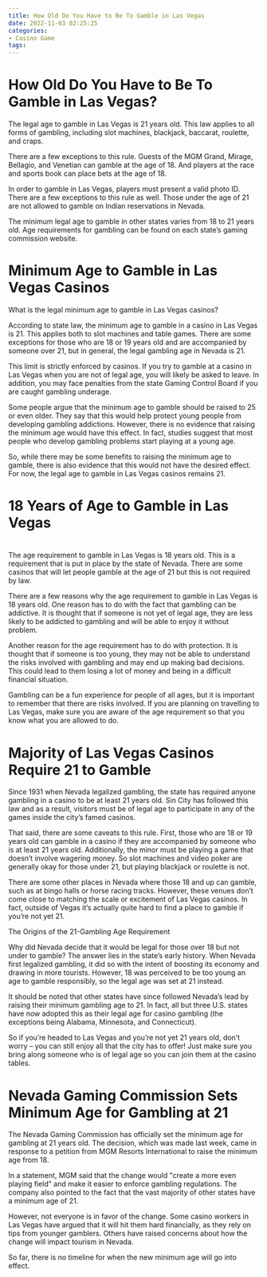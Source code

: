 ```yaml
---
title: How Old Do You Have to Be To Gamble in Las Vegas
date: 2022-11-03 02:25:25
categories:
- Casino Game
tags:
---
```



#  How Old Do You Have to Be To Gamble in Las Vegas?

The legal age to gamble in Las Vegas is 21 years old. This law applies to all forms of gambling, including slot machines, blackjack, baccarat, roulette, and craps.

There are a few exceptions to this rule. Guests of the MGM Grand, Mirage, Bellagio, and Venetian can gamble at the age of 18. And players at the race and sports book can place bets at the age of 18.

In order to gamble in Las Vegas, players must present a valid photo ID. There are a few exceptions to this rule as well. Those under the age of 21 are not allowed to gamble on Indian reservations in Nevada.

The minimum legal age to gamble in other states varies from 18 to 21 years old. Age requirements for gambling can be found on each state’s gaming commission website.

#  Minimum Age to Gamble in Las Vegas Casinos

What is the legal minimum age to gamble in Las Vegas casinos?

According to state law, the minimum age to gamble in a casino in Las Vegas is 21. This applies both to slot machines and table games. There are some exceptions for those who are 18 or 19 years old and are accompanied by someone over 21, but in general, the legal gambling age in Nevada is 21.

This limit is strictly enforced by casinos. If you try to gamble at a casino in Las Vegas when you are not of legal age, you will likely be asked to leave. In addition, you may face penalties from the state Gaming Control Board if you are caught gambling underage.

Some people argue that the minimum age to gamble should be raised to 25 or even older. They say that this would help protect young people from developing gambling addictions. However, there is no evidence that raising the minimum age would have this effect. In fact, studies suggest that most people who develop gambling problems start playing at a young age.

So, while there may be some benefits to raising the minimum age to gamble, there is also evidence that this would not have the desired effect. For now, the legal age to gamble in Las Vegas casinos remains 21.

#  18 Years of Age to Gamble in Las Vegas

#

The age requirement to gamble in Las Vegas is 18 years old. This is a requirement that is put in place by the state of Nevada. There are some casinos that will let people gamble at the age of 21 but this is not required by law.

There are a few reasons why the age requirement to gamble in Las Vegas is 18 years old. One reason has to do with the fact that gambling can be addictive. It is thought that if someone is not yet of legal age, they are less likely to be addicted to gambling and will be able to enjoy it without problem.

Another reason for the age requirement has to do with protection. It is thought that if someone is too young, they may not be able to understand the risks involved with gambling and may end up making bad decisions. This could lead to them losing a lot of money and being in a difficult financial situation.

Gambling can be a fun experience for people of all ages, but it is important to remember that there are risks involved. If you are planning on travelling to Las Vegas, make sure you are aware of the age requirement so that you know what you are allowed to do.

#  Majority of Las Vegas Casinos Require 21 to Gamble

Since 1931 when Nevada legalized gambling, the state has required anyone gambling in a casino to be at least 21 years old. Sin City has followed this law and as a result, visitors must be of legal age to participate in any of the games inside the city’s famed casinos.

That said, there are some caveats to this rule. First, those who are 18 or 19 years old can gamble in a casino if they are accompanied by someone who is at least 21 years old. Additionally, the minor must be playing a game that doesn’t involve wagering money. So slot machines and video poker are generally okay for those under 21, but playing blackjack or roulette is not.

There are some other places in Nevada where those 18 and up can gamble, such as at bingo halls or horse racing tracks. However, these venues don’t come close to matching the scale or excitement of Las Vegas casinos. In fact, outside of Vegas it’s actually quite hard to find a place to gamble if you’re not yet 21.

The Origins of the 21-Gambling Age Requirement

Why did Nevada decide that it would be legal for those over 18 but not under to gamble? The answer lies in the state’s early history. When Nevada first legalized gambling, it did so with the intent of boosting its economy and drawing in more tourists. However, 18 was perceived to be too young an age to gamble responsibly, so the legal age was set at 21 instead.

It should be noted that other states have since followed Nevada’s lead by raising their minimum gambling age to 21. In fact, all but three U.S. states have now adopted this as their legal age for casino gambling (the exceptions being Alabama, Minnesota, and Connecticut).

So if you’re headed to Las Vegas and you’re not yet 21 years old, don’t worry – you can still enjoy all that the city has to offer! Just make sure you bring along someone who is of legal age so you can join them at the casino tables.

#  Nevada Gaming Commission Sets Minimum Age for Gambling at 21

The Nevada Gaming Commission has officially set the minimum age for gambling at 21 years old. The decision, which was made last week, came in response to a petition from MGM Resorts International to raise the minimum age from 18.

In a statement, MGM said that the change would "create a more even playing field" and make it easier to enforce gambling regulations. The company also pointed to the fact that the vast majority of other states have a minimum age of 21.

However, not everyone is in favor of the change. Some casino workers in Las Vegas have argued that it will hit them hard financially, as they rely on tips from younger gamblers. Others have raised concerns about how the change will impact tourism in Nevada.

So far, there is no timeline for when the new minimum age will go into effect.